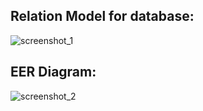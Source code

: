## Relation Model for database:

![screenshot_1](https://res.cloudinary.com/dvidz0oub/image/upload/v1678569183/Relation_model_mrqjvr.png)

## EER Diagram:

![screenshot_2](https://res.cloudinary.com/dvidz0oub/image/upload/v1678569178/EER_diagram_w6v3v2.png)